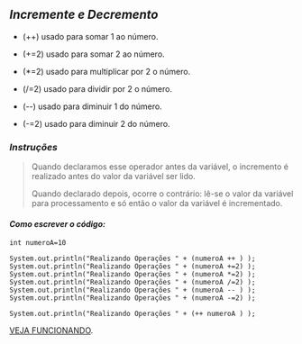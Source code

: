 ## _Incremente e Decremento_

- (++) usado para somar 1 ao número.

- (+=2) usado para somar 2 ao número.

- (*=2) usado para multiplicar por 2 o número.

- (/=2) usado para dividir por 2 o número.

- (--) usado para diminuir 1 do número.

- (-=2) usado para diminuir 2 do número.

### _Instruções_

>Quando declaramos esse operador antes da variável, o incremento é realizado antes do valor da variável ser lido.
>
>Quando declarado depois, ocorre o contrário: lê-se o valor da variável para processamento e só então o valor da variável é incrementado.


#### _Como escrever o código:_

```
int numeroA=10

System.out.println("Realizando Operações " + (numeroA ++ ) );
System.out.println("Realizando Operações " + (numeroA +=2) );
System.out.println("Realizando Operações " + (numeroA *=2) );
System.out.println("Realizando Operações " + (numeroA /=2) );
System.out.println("Realizando Operações " + (numeroA -- ) );
System.out.println("Realizando Operações " + (numeroA -=2) );

System.out.println("Realizando Operações " + (++ numeroA ) );
```
[VEJA FUNCIONANDO](https://replit.com/@ArthurEstevan/Incremente-e-Decremento#Main.java).
